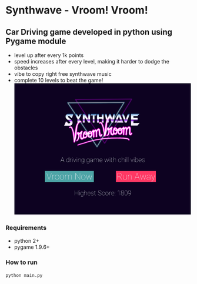 # Synthwave - Vroom! Vroom!
## Car Driving game developed in python using **Pygame module**
* level up after every 1k points
* speed increases after every level, making it harder to dodge the obstacles
* vibe to copy right free synthwave music
* complete 10 levels to beat the game!
![homescreen](assets/homescreen.png)
### Requirements
* python 2+
* pygame 1.9.6+

### How to run
`python main.py`
